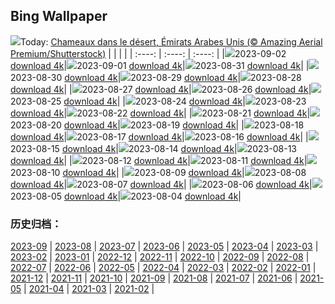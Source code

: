## Bing Wallpaper
![](https://global.bing.com/th?id=OHR.CamelsAbove_FR-CA3229345898_UHD.jpg&w=1000)Today: [Chameaux dans le désert, Émirats Arabes Unis (© Amazing Aerial Premium/Shutterstock)](https://global.bing.com/th?id=OHR.CamelsAbove_FR-CA3229345898_UHD.jpg)
|      |      |      |
| :----: | :----: | :----: |
|![](https://global.bing.com/th?id=OHR.CamelsAbove_FR-CA3229345898_UHD.jpg&pid=hp&w=384&h=216&rs=1&c=4)2023-09-02 [download 4k](https://global.bing.com/th?id=OHR.CamelsAbove_FR-CA3229345898_UHD.jpg)|![](https://global.bing.com/th?id=OHR.IronwoodCactus_FR-CA2939591487_UHD.jpg&pid=hp&w=384&h=216&rs=1&c=4)2023-09-01 [download 4k](https://global.bing.com/th?id=OHR.IronwoodCactus_FR-CA2939591487_UHD.jpg)|![](https://global.bing.com/th?id=OHR.NingalooShark_FR-CA2661288906_UHD.jpg&pid=hp&w=384&h=216&rs=1&c=4)2023-08-31 [download 4k](https://global.bing.com/th?id=OHR.NingalooShark_FR-CA2661288906_UHD.jpg)|
|![](https://global.bing.com/th?id=OHR.JupiterArtland_FR-CA8489592743_UHD.jpg&pid=hp&w=384&h=216&rs=1&c=4)2023-08-30 [download 4k](https://global.bing.com/th?id=OHR.JupiterArtland_FR-CA8489592743_UHD.jpg)|![](https://global.bing.com/th?id=OHR.DubrovnikHarbor_FR-CA2116285178_UHD.jpg&pid=hp&w=384&h=216&rs=1&c=4)2023-08-29 [download 4k](https://global.bing.com/th?id=OHR.DubrovnikHarbor_FR-CA2116285178_UHD.jpg)|![](https://global.bing.com/th?id=OHR.JejuIsland_FR-CA1926465590_UHD.jpg&pid=hp&w=384&h=216&rs=1&c=4)2023-08-28 [download 4k](https://global.bing.com/th?id=OHR.JejuIsland_FR-CA1926465590_UHD.jpg)|
|![](https://global.bing.com/th?id=OHR.MuseumIsland_FR-CA1507104420_UHD.jpg&pid=hp&w=384&h=216&rs=1&c=4)2023-08-27 [download 4k](https://global.bing.com/th?id=OHR.MuseumIsland_FR-CA1507104420_UHD.jpg)|![](https://global.bing.com/th?id=OHR.YellowstoneFalls_FR-CA0933984187_UHD.jpg&pid=hp&w=384&h=216&rs=1&c=4)2023-08-26 [download 4k](https://global.bing.com/th?id=OHR.YellowstoneFalls_FR-CA0933984187_UHD.jpg)|![](https://global.bing.com/th?id=OHR.SharkFinCove_FR-CA8909566160_UHD.jpg&pid=hp&w=384&h=216&rs=1&c=4)2023-08-25 [download 4k](https://global.bing.com/th?id=OHR.SharkFinCove_FR-CA8909566160_UHD.jpg)|
|![](https://global.bing.com/th?id=OHR.SkogafossWaterfall_FR-CA8092980830_UHD.jpg&pid=hp&w=384&h=216&rs=1&c=4)2023-08-24 [download 4k](https://global.bing.com/th?id=OHR.SkogafossWaterfall_FR-CA8092980830_UHD.jpg)|![](https://global.bing.com/th?id=OHR.TunisiaAmphitheatre_FR-CA7849537174_UHD.jpg&pid=hp&w=384&h=216&rs=1&c=4)2023-08-23 [download 4k](https://global.bing.com/th?id=OHR.TunisiaAmphitheatre_FR-CA7849537174_UHD.jpg)|![](https://global.bing.com/th?id=OHR.EmeraldLakeYukon_FR-CA7580050863_UHD.jpg&pid=hp&w=384&h=216&rs=1&c=4)2023-08-22 [download 4k](https://global.bing.com/th?id=OHR.EmeraldLakeYukon_FR-CA7580050863_UHD.jpg)|
|![](https://global.bing.com/th?id=OHR.StartPointLight_FR-CA7360302172_UHD.jpg&pid=hp&w=384&h=216&rs=1&c=4)2023-08-21 [download 4k](https://global.bing.com/th?id=OHR.StartPointLight_FR-CA7360302172_UHD.jpg)|![](https://global.bing.com/th?id=OHR.CameraSquirrel_FR-CA6868729424_UHD.jpg&pid=hp&w=384&h=216&rs=1&c=4)2023-08-20 [download 4k](https://global.bing.com/th?id=OHR.CameraSquirrel_FR-CA6868729424_UHD.jpg)|![](https://global.bing.com/th?id=OHR.CanadianNationalExhibition_FR-CA0763766374_UHD.jpg&pid=hp&w=384&h=216&rs=1&c=4)2023-08-19 [download 4k](https://global.bing.com/th?id=OHR.CanadianNationalExhibition_FR-CA0763766374_UHD.jpg)|
|![](https://global.bing.com/th?id=OHR.GeckoLeaf_FR-CA6303740147_UHD.jpg&pid=hp&w=384&h=216&rs=1&c=4)2023-08-18 [download 4k](https://global.bing.com/th?id=OHR.GeckoLeaf_FR-CA6303740147_UHD.jpg)|![](https://global.bing.com/th?id=OHR.KeyWestBridge_FR-CA5922360725_UHD.jpg&pid=hp&w=384&h=216&rs=1&c=4)2023-08-17 [download 4k](https://global.bing.com/th?id=OHR.KeyWestBridge_FR-CA5922360725_UHD.jpg)|![](https://global.bing.com/th?id=OHR.TaorminaSquare_FR-CA5370881089_UHD.jpg&pid=hp&w=384&h=216&rs=1&c=4)2023-08-16 [download 4k](https://global.bing.com/th?id=OHR.TaorminaSquare_FR-CA5370881089_UHD.jpg)|
|![](https://global.bing.com/th?id=OHR.AvatarMountain_FR-CA5107551817_UHD.jpg&pid=hp&w=384&h=216&rs=1&c=4)2023-08-15 [download 4k](https://global.bing.com/th?id=OHR.AvatarMountain_FR-CA5107551817_UHD.jpg)|![](https://global.bing.com/th?id=OHR.PerseidsOregon_FR-CA4851481325_UHD.jpg&pid=hp&w=384&h=216&rs=1&c=4)2023-08-14 [download 4k](https://global.bing.com/th?id=OHR.PerseidsOregon_FR-CA4851481325_UHD.jpg)|![](https://global.bing.com/th?id=OHR.ThreeElephants_FR-CA1889757265_UHD.jpg&pid=hp&w=384&h=216&rs=1&c=4)2023-08-13 [download 4k](https://global.bing.com/th?id=OHR.ThreeElephants_FR-CA1889757265_UHD.jpg)|
|![](https://global.bing.com/th?id=OHR.GwaiiHaanasNP_FR-CA0375458941_UHD.jpg&pid=hp&w=384&h=216&rs=1&c=4)2023-08-12 [download 4k](https://global.bing.com/th?id=OHR.GwaiiHaanasNP_FR-CA0375458941_UHD.jpg)|![](https://global.bing.com/th?id=OHR.WorldLionDay_FR-CA5931612553_UHD.jpg&pid=hp&w=384&h=216&rs=1&c=4)2023-08-11 [download 4k](https://global.bing.com/th?id=OHR.WorldLionDay_FR-CA5931612553_UHD.jpg)|![](https://global.bing.com/th?id=OHR.BathurstArt_FR-CA5042727261_UHD.jpg&pid=hp&w=384&h=216&rs=1&c=4)2023-08-10 [download 4k](https://global.bing.com/th?id=OHR.BathurstArt_FR-CA5042727261_UHD.jpg)|
|![](https://global.bing.com/th?id=OHR.InfinityTaipei_FR-CA4799284385_UHD.jpg&pid=hp&w=384&h=216&rs=1&c=4)2023-08-09 [download 4k](https://global.bing.com/th?id=OHR.InfinityTaipei_FR-CA4799284385_UHD.jpg)|![](https://global.bing.com/th?id=OHR.BodieNC_FR-CA4535017907_UHD.jpg&pid=hp&w=384&h=216&rs=1&c=4)2023-08-08 [download 4k](https://global.bing.com/th?id=OHR.BodieNC_FR-CA4535017907_UHD.jpg)|![](https://global.bing.com/th?id=OHR.NaganoPond_FR-CA4304132117_UHD.jpg&pid=hp&w=384&h=216&rs=1&c=4)2023-08-07 [download 4k](https://global.bing.com/th?id=OHR.NaganoPond_FR-CA4304132117_UHD.jpg)|
|![](https://global.bing.com/th?id=OHR.AtlanticPuffin_FR-CA4002031456_UHD.jpg&pid=hp&w=384&h=216&rs=1&c=4)2023-08-06 [download 4k](https://global.bing.com/th?id=OHR.AtlanticPuffin_FR-CA4002031456_UHD.jpg)|![](https://global.bing.com/th?id=OHR.GothicRuins_FR-CA1525531478_UHD.jpg&pid=hp&w=384&h=216&rs=1&c=4)2023-08-05 [download 4k](https://global.bing.com/th?id=OHR.GothicRuins_FR-CA1525531478_UHD.jpg)|![](https://global.bing.com/th?id=OHR.HelmckenWaterfall_FR-CA7961342650_UHD.jpg&pid=hp&w=384&h=216&rs=1&c=4)2023-08-04 [download 4k](https://global.bing.com/th?id=OHR.HelmckenWaterfall_FR-CA7961342650_UHD.jpg)|

### 历史归档：
[2023-09](https://github.com/niumoo/bing-wallpaper/tree/main/picture/2023-09/) | [2023-08](https://github.com/niumoo/bing-wallpaper/tree/main/picture/2023-08/) | [2023-07](https://github.com/niumoo/bing-wallpaper/tree/main/picture/2023-07/) | [2023-06](https://github.com/niumoo/bing-wallpaper/tree/main/picture/2023-06/) | [2023-05](https://github.com/niumoo/bing-wallpaper/tree/main/picture/2023-05/) | [2023-04](https://github.com/niumoo/bing-wallpaper/tree/main/picture/2023-04/) | [2023-03](https://github.com/niumoo/bing-wallpaper/tree/main/picture/2023-03/) | [2023-02](https://github.com/niumoo/bing-wallpaper/tree/main/picture/2023-02/) | 
[2023-01](https://github.com/niumoo/bing-wallpaper/tree/main/picture/2023-01/) | [2022-12](https://github.com/niumoo/bing-wallpaper/tree/main/picture/2022-12/) | [2022-11](https://github.com/niumoo/bing-wallpaper/tree/main/picture/2022-11/) | [2022-10](https://github.com/niumoo/bing-wallpaper/tree/main/picture/2022-10/) | [2022-09](https://github.com/niumoo/bing-wallpaper/tree/main/picture/2022-09/) | [2022-08](https://github.com/niumoo/bing-wallpaper/tree/main/picture/2022-08/) | [2022-07](https://github.com/niumoo/bing-wallpaper/tree/main/picture/2022-07/) | [2022-06](https://github.com/niumoo/bing-wallpaper/tree/main/picture/2022-06/) | 
[2022-05](https://github.com/niumoo/bing-wallpaper/tree/main/picture/2022-05/) | [2022-04](https://github.com/niumoo/bing-wallpaper/tree/main/picture/2022-04/) | [2022-03](https://github.com/niumoo/bing-wallpaper/tree/main/picture/2022-03/) | [2022-02](https://github.com/niumoo/bing-wallpaper/tree/main/picture/2022-02/) | [2022-01](https://github.com/niumoo/bing-wallpaper/tree/main/picture/2022-01/) | [2021-12](https://github.com/niumoo/bing-wallpaper/tree/main/picture/2021-12/) | [2021-11](https://github.com/niumoo/bing-wallpaper/tree/main/picture/2021-11/) | [2021-10](https://github.com/niumoo/bing-wallpaper/tree/main/picture/2021-10/) | 
[2021-09](https://github.com/niumoo/bing-wallpaper/tree/main/picture/2021-09/) | [2021-08](https://github.com/niumoo/bing-wallpaper/tree/main/picture/2021-08/) | [2021-07](https://github.com/niumoo/bing-wallpaper/tree/main/picture/2021-07/) | [2021-06](https://github.com/niumoo/bing-wallpaper/tree/main/picture/2021-06/) | [2021-05](https://github.com/niumoo/bing-wallpaper/tree/main/picture/2021-05/) | [2021-04](https://github.com/niumoo/bing-wallpaper/tree/main/picture/2021-04/) | [2021-03](https://github.com/niumoo/bing-wallpaper/tree/main/picture/2021-03/) | [2021-02](https://github.com/niumoo/bing-wallpaper/tree/main/picture/2021-02/) | 
